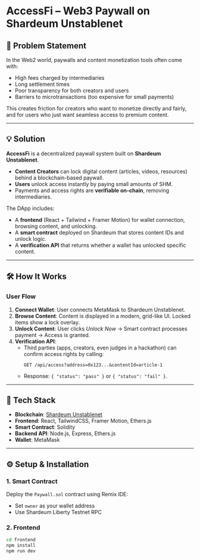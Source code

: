 # AccessFi – Web3 Paywall on Shardeum Unstablenet

## 🚀 Problem Statement
In the Web2 world, paywalls and content monetization tools often come with:
- High fees charged by intermediaries
- Long settlement times
- Poor transparency for both creators and users
- Barriers to microtransactions (too expensive for small payments)

This creates friction for creators who want to monetize directly and fairly, and for users who just want seamless access to premium content.

---

## 💡 Solution
**AccessFi** is a decentralized paywall system built on **Shardeum Unstablenet**.  

- **Content Creators** can lock digital content (articles, videos, resources) behind a blockchain-based paywall.  
- **Users** unlock access instantly by paying small amounts of SHM.  
- Payments and access rights are **verifiable on-chain**, removing intermediaries.  

The DApp includes:
- A **frontend** (React + Tailwind + Framer Motion) for wallet connection, browsing content, and unlocking.  
- A **smart contract** deployed on Shardeum that stores content IDs and unlock logic.  
- A **verification API** that returns whether a wallet has unlocked specific content.

---

## 🛠 How It Works

### User Flow
1. **Connect Wallet**: User connects MetaMask to Shardeum Unstablenet.  
2. **Browse Content**: Content is displayed in a modern, grid-like UI. Locked items show a lock overlay.  
3. **Unlock Content**: User clicks *Unlock Now* → Smart contract processes payment → Access is granted.  
4. **Verification API**:  
   - Third parties (apps, creators, even judges in a hackathon) can confirm access rights by calling:
     ```
     GET /api/access?address=0x123...&contentId=article-1
     ```
   - Response: `{ "status": "pass" }` or `{ "status": "fail" }`.

---

## 🔗 Tech Stack
- **Blockchain**: [Shardeum Unstablenet](https://shardeum.org/)
- **Frontend**: React, TailwindCSS, Framer Motion, Ethers.js
- **Smart Contract**: Solidity
- **Backend API**: Node.js, Express, Ethers.js
- **Wallet**: MetaMask

---

## ⚙️ Setup & Installation

### 1. Smart Contract
Deploy the `Paywall.sol` contract using Remix IDE:
- Set `owner` as your wallet address
- Use Shardeum Liberty Testnet RPC

### 2. Frontend
```bash
cd frontend
npm install
npm run dev

